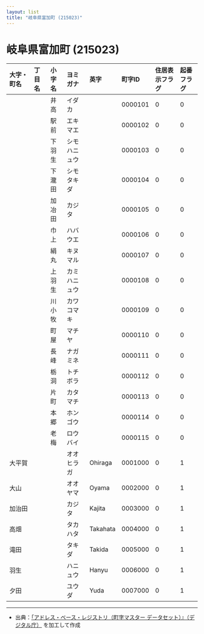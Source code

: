 ```yaml
---
layout: list
title: "岐阜県富加町 (215023)"
---
```


# 岐阜県富加町 (215023)

| 大字・町名 | 丁目名 | 小字名 | ヨミガナ | 英字 | 町字ID | 住居表示フラグ | 起番フラグ |
|:---|:---|:---|:---|:---|:---|:---|:---|
|  |  | 井高 |   イダカ |  | 0000101 | 0 | 0 |
|  |  | 駅前 |   エキマエ |  | 0000102 | 0 | 0 |
|  |  | 下羽生 |   シモハニュウ |  | 0000103 | 0 | 0 |
|  |  | 下瀧田 |   シモタキダ |  | 0000104 | 0 | 0 |
|  |  | 加冶田 |   カジタ |  | 0000105 | 0 | 0 |
|  |  | 巾上 |   ハバウエ |  | 0000106 | 0 | 0 |
|  |  | 絹丸 |   キヌマル |  | 0000107 | 0 | 0 |
|  |  | 上羽生 |   カミハニュウ |  | 0000108 | 0 | 0 |
|  |  | 川小牧 |   カワコマキ |  | 0000109 | 0 | 0 |
|  |  | 町屋 |   マチヤ |  | 0000110 | 0 | 0 |
|  |  | 長峰 |   ナガミネ |  | 0000111 | 0 | 0 |
|  |  | 栃洞 |   トチボラ |  | 0000112 | 0 | 0 |
|  |  | 片町 |   カタマチ |  | 0000113 | 0 | 0 |
|  |  | 本郷 |   ホンゴウ |  | 0000114 | 0 | 0 |
|  |  | 老梅 |   ロウバイ |  | 0000115 | 0 | 0 |
| 大平賀 |  |  | オオヒラガ   | Ohiraga | 0001000 | 0 | 1 |
| 大山 |  |  | オオヤマ   | Oyama | 0002000 | 0 | 1 |
| 加治田 |  |  | カジタ   | Kajita | 0003000 | 0 | 1 |
| 高畑 |  |  | タカハタ   | Takahata | 0004000 | 0 | 1 |
| 滝田 |  |  | タキダ   | Takida | 0005000 | 0 | 1 |
| 羽生 |  |  | ハニュウ   | Hanyu | 0006000 | 0 | 1 |
| 夕田 |  |  | ユウダ   | Yuda | 0007000 | 0 | 1 |

---

- 出典：[「アドレス・ベース・レジストリ（町字マスター データセット）』（デジタル庁）](https://www.digital.go.jp/policies/base_registry_address/) を加工して作成